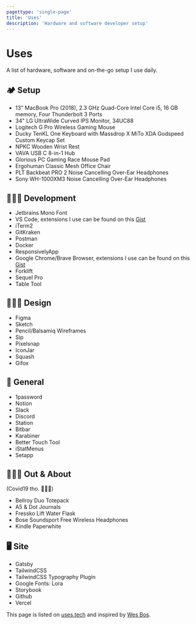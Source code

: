 ```yaml
---
pagettype: 'single-page'
title: 'Uses'
description: 'Hardware and software developer setup'
---
```


# Uses

A list of hardware, software and on-the-go setup I use daily.

## 🏕 Setup

- 13" MacBook Pro (2018), 2.3 GHz Quad-Core Intel Core i5, 16 GB memory, Four Thunderbolt 3 Ports
- 34" LG UltraWide Curved IPS Monitor, 34UC88
- Logitech G Pro Wireless Gaming Mouse
- Ducky TenKL One Keyboard with Massdrop X MiTo XDA Godspeed Custom Keycap Set
- NPKC Wooden Wrist Rest
- VAVA USB C 8-in-1 Hub
- Glorious PC Gaming Race Mouse Pad
- Ergohuman Classic Mesh Office Chair
- PLT Backbeat PRO 2 Noise Cancelling Over-Ear Headphones
- Sony WH-1000XM3 Noise Cancelling Over-Ear Headphones

## 👩🏽‍💻 Development

- Jetbrains Mono Font
- VS Code, extensions I use can be found on this [Gist](https://gist.github.com/sheilaleon/a8bb70c8a7f581cd5c5a221432921dc1)
- iTerm2
- GitKraken
- Postman
- Docker
- ResponsivelyApp
- Google Chrome/Brave Browser, extensions I use can be found on this [Gist](https://gist.github.com/sheilaleon/5b6b11ecdc284435765e9e8160c48bc3)
- Forklift
- Sequel Pro
- Table Tool

## 👩🏽‍🎨 Design

- Figma
- Sketch
- Pencil/Balsamiq Wireframes
- Sip
- Pixelsnap
- IconJar
- Squash
- Gifox

## 🧶 General

- 1password
- Notion
- Slack
- Discord
- Station
- Bitbar
- Karabiner
- Better Touch Tool
- iStatMenus
- Setapp

## 🏃🏽‍♀️ Out & About

(Covid19 tho. 🤷🏽‍♀️)

- Bellroy Duo Totepack
- A5 & Dot Journals
- Fressko Lift Water Flask
- Bose Soundsport Free Wireless Headphones
- Kindle Paperwhite

## 🖥 Site

- Gatsby
- TailwindCSS
- TailwindCSS Typography Plugin
- Google Fonts: Lora
- Storybook
- Github
- Vercel

This page is listed on [uses.tech](https://uses.tech) and inspired by [Wes Bos](https://wesbos.com).
